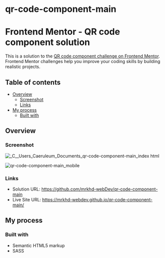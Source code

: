 # qr-code-component-main

# Frontend Mentor - QR code component solution

This is a solution to the [QR code component challenge on Frontend Mentor](https://www.frontendmentor.io/challenges/qr-code-component-iux_sIO_H). Frontend Mentor challenges help you improve your coding skills by building realistic projects.

## Table of contents

- [Overview](#overview)
  - [Screenshot](#screenshot)
  - [Links](#links)
- [My process](#my-process)
  - [Built with](#built-with)

## Overview

### Screenshot

![_C__Users_Caeruleum_Documents_qr-code-component-main_index html](https://user-images.githubusercontent.com/85605446/202538067-c89c52c7-24f9-447b-8af9-511ca7cce806.png)


![qr-code-component-main_mobile](https://user-images.githubusercontent.com/85605446/202534760-9646fe7f-68b1-4f40-9880-05841b9bf2d9.png)


### Links

- Solution URL: https://github.com/mrkhd-webDev/qr-code-component-main
- Live Site URL: https://mrkhd-webdev.github.io/qr-code-component-main/

## My process

### Built with

- Semantic HTML5 markup
- SASS
